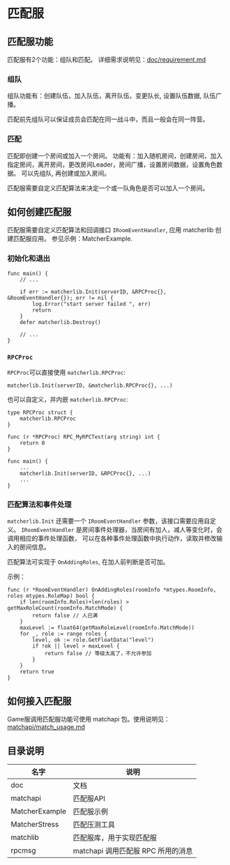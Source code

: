 # 匹配服

## 匹配服功能

匹配服有2个功能：组队和匹配。
详细需求说明见：[doc/requirement.md](doc/requirement.md)

### 组队

组队功能有：创建队伍，加入队伍，离开队伍，变更队长, 设置队伍数据, 队伍广播。

匹配前先组队可以保证成员会匹配在同一战斗中，而且一般会在同一阵营。

### 匹配

匹配即创建一个房间或加入一个房间。
功能有：加入随机房间，创建房间，加入指定房间，离开房间，更改房间Leader，房间广播，设置房间数据，设置角色数据。
可以先组队, 再创建或加入房间。

匹配服需要自定义匹配算法来决定一个或一队角色是否可以加入一个房间。

## 如何创建匹配服

匹配服需要自定义匹配算法和回调接口 `IRoomEventHandler`, 应用 matcherlib 创建匹配服应用。
参见示例：MatcherExample.

### 初始化和退出
```
func main() {
	// ...
	
	if err := matcherlib.Init(serverID, &RPCProc{}, &RoomEventHandler{}); err != nil {
		log.Error("start server failed ", err)
		return
	}
	defer matcherlib.Destroy()
	
	// ...
}
```

### `RPCProc`

`RPCProc`可以直接使用 `matcherlib.RPCProc`:
```
matcherlib.Init(serverID, &matcherlib.RPCProc{}, ...)
```
也可以自定义，并内嵌 `matcherlib.RPCProc`:
```
type RPCProc struct {
	matcherlib.RPCProc
}

func (r *RPCProc) RPC_MyRPCTest(arg string) int {
	return 0
}

func main() {
	...
    matcherlib.Init(serverID, &RPCProc{}, ...)
    ...
}
```

### 匹配算法和事件处理

`matcherlib.Init` 还需要一个 `IRoomEventHandler` 参数，该接口需要应用自定义。
`IRoomEventHandler` 是房间事件处理器，当房间有加人，减人等变化时，会调用相应的事件处理函数，
可以在各种事件处理函数中执行动作，读取并修改输入的房间信息。

匹配算法可实现于 `OnAddingRoles`, 在加人前判断是否可加。

示例：
```
func (r *RoomEventHandler) OnAddingRoles(roomInfo *mtypes.RoomInfo, roles mtypes.RoleMap) bool {
	if len(roomInfo.Roles)+len(roles) > getMaxRoleCount(roomInfo.MatchMode) {
		return false // 人已满
	}
	maxLevel := float64(getMaxRoleLevel(roomInfo.MatchMode))
	for _, role := range roles {
		level, ok := role.GetFloatData("level")
		if !ok || level > maxLevel {
			return false // 等级太高了，不允许参加
		}
	}
	return true
}
```

## 如何接入匹配服

Game服调用匹配服功能可使用 matchapi 包。使用说明见：[matchapi/match_usage.md](matchapi/match_usage.md)

## 目录说明

名字				| 说明
----------------|---------------------------------------------------------------
doc				| 文档
matchapi		| 匹配服API
MatcherExample	| 匹配服示例
MatcherStress   | 匹配压测工具
matchlib		| 匹配服库，用于实现匹配服
rpcmsg			| matchapi 调用匹配服 RPC 所用的消息

